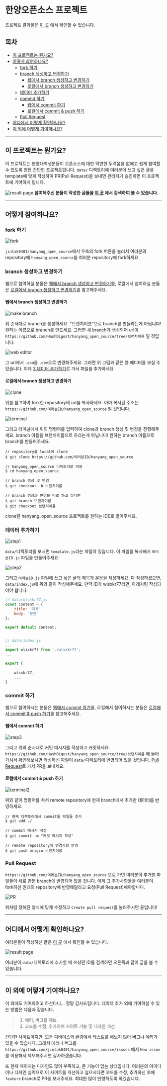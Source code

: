 # 한양오픈소스 프로젝트

프로젝트 결과물은 [이 곳](https://hanyang-open-source.vercel.app/) 에서 확인할 수 있습니다.

## 목차
- [이 프로젝트는 뭔가요?](#이-프로젝트는-뭔가요)
- [어떻게 참여하나요?](#어떻게-참여하나요)
  - [fork 하기](#fork-하기)
  - [branch 생성하고 변경하기](#branch-생성하고-변경하기)
     - [웹에서 branch 생성하고 변경하기](#웹에서-branch-생성하고-변경하기)
     - [로컬에서 branch 생성하고 변경하기](#로컬에서-branch-생성하고-변경하기)
  - [데이터 추가하기](#데이터-추가하기)
  - [commit 하기](#commit-하기)
    - [웹에서 commit 하기](#웹에서-commit-하기)
    - [로컬에서 commit & push 하기](#로컬에서-commit--push-하기)
  - [Pull Request](#pull-request)
- [어디에서 어떻게 확인하나요?](#어디에서-어떻게-확인하나요)
- [이 외에 어떻게 기여하나요?](#이-외에-어떻게-기여하나요)
---
## 이 프로젝트는 뭔가요?

이 프로젝트는 한양대학생분들이 오픈소스에 대한 막연한 두려움을 없애고 쉽게 참여할 수 있도록 만든 간단한 프로젝트입니다.
`data/` 디렉토리에 여러분이 쓰고 싶은 글을 template에 맞게 작성하여 PR(Pull Request)을 보내면 관리자가 승인하면
이 프로젝트에 기여하게 됩니다.

![result page](./images/resultPage.png)
**참여해주신 분들이 작성한 글들을 [이 곳](https://hanyang-open-source.vercel.app/) 에서 검색하여 볼 수 있습니다.**

---
## 어떻게 참여하나요?

### fork 하기

![fork](./images/fork.png)

`jintak0401/hanyang_open_source`에서 우측의 fork 버튼을 눌러서 여러분의 repository에 `hanyang_open_source`를 여러분 repository에 fork하세요.

### branch 생성하고 변경하기

웹으로 참여하실 분들은 [웹에서 branch 생성하고 변경하기](#웹에서-branch-생성하고-변경하기)를, 
로컬에서 참여하실 분들은 [로컬에서 branch 생성하고 변경하기](#로컬에서-branch-생성하고-변경하기)를 참고해주세요.

#### 웹에서 branch 생성하고 변경하기

![make branch](./images/makeBranch.png)

위 순서대로 branch를 생성하세요. "브랜치이름"으로 branch를 만들라는게 아닙니다! 원하는 이름으로 branch를 만드세요.
그러면 새 branch가 생성되어 url이 `https://github.com/HashDigest/hanyang_open_source/tree/브랜치이름` 일 것입니다.

![web editor](./images/webEditor.png)

그 url에서 `.com`을 `.dev`으로 변경해주세요. 그러면 위 그림과 같은 웹 에디터를 보실 수 있습니다.
이제 [3.데이터 추가하기](#3.데이터-추가하기)로 가서 파일을 추가하세요

#### 로컬에서 branch 생성하고 변경하기

![clone](./images/clone.png)

위를 참고하여 fork한 repository의 url을 복사하세요. 
아마 복사된 주소는 `https://github.com/여러분ID/hanyang_open_source` 일 것입니다.

![terminal](./images/terminal.png)

그리고 터미널에서 위의 명령어를 입력하여 clone과 branch 생성 및 변경을 진행해주세요. branch 이름을 브랜치이름으로 하라는게 아닙니다!
원하는 branch 이름으로 branch를 만들어주세요.

```shell
// repository를 local에 clone
$ git clone https://github.com/여러분ID/hanyang_open_source

// hanyang_open_source 디렉토리로 이동
$ cd hanyang_open_source

// branch 생성 및 변경
$ git checkout -b 브랜치이름

// branch 생성과 변경을 따로 하고 싶다면
$ git branch 브랜치이름
$ git checkout 브랜치이름
```

clone한 hanyang_open_source 프로젝트를 원하는 IDE로 열어주세요.

### 데이터 추가하기
![step1](./images/step1.png)

`data/`디렉토리를 보시면 `template.js`라는 파일이 있습니다. 이 파일을 복사해서 `여러분ID.js` 파일을 만들어주세요.

![step2](./images/step2.png)

그리고 `여러분ID.js` 파일에 쓰고 싶은 글의 제목과 본문을 작성하세요. 다 작성하셨으면, `data/index.js`에 위와 같이 작성해주세요.
만약 ID가 wlsxkr77라면, 아래처럼 작성되어야 합니다.
```javascript
// data/wlsxkr77.js
const content = {
    title: '제목',
    body: `본문`
};

export default content;
```

```javascript

// data/index.js
...
import wlsxkr77 from './wlsxkr77';
...

export {
    ...
    wlsxkr77,
    ...
}
```

### commit 하기

웹으로 참여하시는 분들은 [웹에서 commit 하기](#웹에서-commit-하기)를,
로컬에서 참여하시는 분들은 [로컬에서 commit & push 하기](#로컬에서-commit--push-하기)를 참고해주세요.

#### 웹에서 commit 하기

![step3](./images/step3.png)

그리고 위의 순서대로 커밋 메시지를 작성하고 커밋하세요.
`https://github.com/HashDigest/hanyang_open_source/tree/브랜치이름` 에 돌아가셔서 확인해보시면 작성하신 파일이 `data/`디렉토리에 반영되어 있을 것입니다.
[Pull Request](#pull-request)로 가서 PR을 보내세요.

#### 로컬에서 commit & push 하기

![terminal2](./images/terminal2.png)

위와 같이 명령어를 쳐서 remote repository에 현재 branch에서 추가한 데이터를 반영하세요.

```shell
// 현재 디렉토리에서 commit될 파일들 추가
$ git add ./

// commit 메시지 작성
$ git commit -m "커밋 메시지 작성"

// remote repository에 변경사항 반영
$ git push origin 브랜치이름
```

### Pull Request

`https://github.com/여러분ID/hanyang_open_source` 으로 가면 여러분이 추가한 파일들이 새로 만든 branch에 반영되어 있을 겁니다.
이제 그 추가사항들을 여러분이 fork하신 원래의 repository에 반영해달라고 요청(Pull Request)해야합니다.

![PR](./images/pr.png)

위처럼 정해진 양식에 맞게 수정하고 `Create pull request`를 눌러주시면 끝입니다!

---

## 어디에서 어떻게 확인하나요?

여러분들이 작성하신 글은 [이 곳](https://hanyang-open-source.vercel.app/) 에서 확인할 수 있습니다.

![result page](./images/resultPage.png)

여러분이 `data/`디렉토리에 추가할 때 쓰셨던 ID를 검색하면 오른쪽과 같이 글을 볼 수 있습니다.

---

## 이 외에 어떻게 기여하나요?

이 외에도 기여하려고 하신다니... 정말 감사드립니다. 데이터 추가 외에 기여하실 수 있는 방법은 다음과 같습니다.

>1. 에러, 버그를 제보
>2. 코드를 수정, 추가하여 사이트 기능 및 디자인 개선

간단한 사이트이지만, 모든 디바이스와 환경에서 테스트를 해보지 않아 버그나 에러가 있을 수 있습니다.
그래서 에러나 버그를 `https://github.com/jintak0401/hanyang_open_source/issues` 에서 `New issue`를 이용해서 제보해주시면 감사하겠습니다.

또 현재 페이지는 디자인도 많이 부족하고, 큰 기능이 없는 상태입니다.
여러분의 아이디어나 디자인 실력으로 이 사이트를 개선하고 싶으시다면 코드를 수정, 추가하신 후에 `feature` branch로 PR을 보내주세요.
최대한 많이 반영하도록 하겠습니다. 
